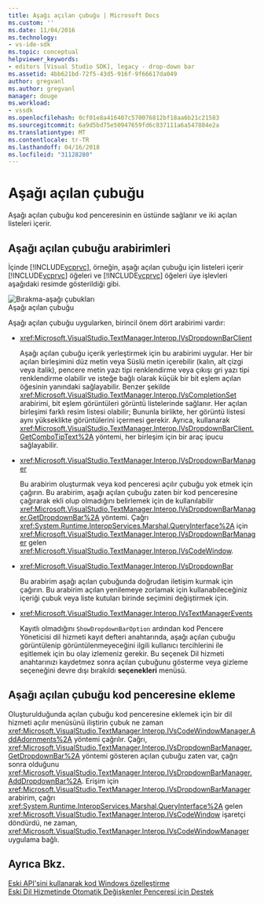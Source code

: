 ```yaml
---
title: Aşağı açılan çubuğu | Microsoft Docs
ms.custom: ''
ms.date: 11/04/2016
ms.technology:
- vs-ide-sdk
ms.topic: conceptual
helpviewer_keywords:
- editors [Visual Studio SDK], legacy - drop-down bar
ms.assetid: 4bb621bd-72f5-43d5-916f-9f66617da049
author: gregvanl
ms.author: gregvanl
manager: douge
ms.workload:
- vssdk
ms.openlocfilehash: 0cf01e8a416407c570076812bf18aa6b21c21583
ms.sourcegitcommit: 6a9d5bd75e50947659fd6c837111a6a547884e2a
ms.translationtype: MT
ms.contentlocale: tr-TR
ms.lasthandoff: 04/16/2018
ms.locfileid: "31128280"
---
```

# <a name="drop-down-bar"></a>Aşağı açılan çubuğu
Aşağı açılan çubuğu kod penceresinin en üstünde sağlanır ve iki açılan listeleri içerir.  
  
## <a name="drop-down-bar-interfaces"></a>Aşağı açılan çubuğu arabirimleri  
 İçinde [!INCLUDE[vcprvc](../code-quality/includes/vcprvc_md.md)], örneğin, aşağı açılan çubuğu için listeleri içerir [!INCLUDE[vcprvc](../code-quality/includes/vcprvc_md.md)] öğeleri ve [!INCLUDE[vcprvc](../code-quality/includes/vcprvc_md.md)] öğeleri üye işlevleri aşağıdaki resimde gösterildiği gibi.  
  
 ![Bırakma&#45;aşağı çubukları](../extensibility/media/vsdropdown_bar.gif "vsDropdown_bar")  
Aşağı açılan çubuğu  
  
 Aşağı açılan çubuğu uygularken, birincil önem dört arabirimi vardır:  
  
-   <xref:Microsoft.VisualStudio.TextManager.Interop.IVsDropdownBarClient>  
  
     Aşağı açılan çubuğu içerik yerleştirmek için bu arabirimi uygular. Her bir açılan birleşimini düz metin veya Süslü metin içerebilir (kalın, alt çizgi veya italik), pencere metin yazı tipi renklendirme veya çıkışı gri yazı tipi renklendirme olabilir ve isteğe bağlı olarak küçük bir bit eşlem açılan öğesinin yanındaki sağlayabilir. Benzer şekilde <xref:Microsoft.VisualStudio.TextManager.Interop.IVsCompletionSet> arabirimi, bit eşlem görüntüleri görüntü listelerinde sağlanır. Her açılan birleşimi farklı resim listesi olabilir; Bununla birlikte, her görüntü listesi aynı yükseklikte görüntülerini içermesi gerekir. Ayrıca, kullanarak <xref:Microsoft.VisualStudio.TextManager.Interop.IVsDropdownBarClient.GetComboTipText%2A> yöntemi, her birleşim için bir araç ipucu sağlayabilir.  
  
-   <xref:Microsoft.VisualStudio.TextManager.Interop.IVsDropdownBarManager>  
  
     Bu arabirim oluşturmak veya kod penceresi açılır çubuğu yok etmek için çağırın. Bu arabirim, aşağı açılan çubuğu zaten bir kod penceresine çağırarak ekli olup olmadığını belirlemek için de kullanılabilir <xref:Microsoft.VisualStudio.TextManager.Interop.IVsDropdownBarManager.GetDropdownBar%2A> yöntemi. Çağrı <xref:System.Runtime.InteropServices.Marshal.QueryInterface%2A> için <xref:Microsoft.VisualStudio.TextManager.Interop.IVsDropdownBarManager> gelen <xref:Microsoft.VisualStudio.TextManager.Interop.IVsCodeWindow>.  
  
-   <xref:Microsoft.VisualStudio.TextManager.Interop.IVsDropdownBar>  
  
     Bu arabirim aşağı açılan çubuğunda doğrudan iletişim kurmak için çağırın. Bu arabirim açılan yenilemeye zorlamak için kullanabileceğiniz içeriği çubuk veya liste kutuları birinde seçimini değiştirmek için.  
  
-   <xref:Microsoft.VisualStudio.TextManager.Interop.IVsTextManagerEvents>  
  
     Kayıtlı olmadığını `ShowDropdownBarOption` ardından kod Pencere Yöneticisi dil hizmeti kayıt defteri anahtarında, aşağı açılan çubuğu görüntülenip görüntülenmeyeceğini ilgili kullanıcı tercihlerini ile eşitlemek için bu olay izlemeniz gerekir. Bu seçenek Dil hizmeti anahtarınızı kaydetmez sonra açılan çubuğunu gösterme veya gizleme seçeneğini devre dışı bırakıldı **seçenekleri** menüsü.  
  
## <a name="attaching-a-drop-down-bar-to-a-code-window"></a>Aşağı açılan çubuğu kod penceresine ekleme  
 Oluşturulduğunda açılan çubuğu kod penceresine eklemek için bir dil hizmeti açılır menüsünü iliştirin çubuk ne zaman <xref:Microsoft.VisualStudio.TextManager.Interop.IVsCodeWindowManager.AddAdornments%2A> yöntemi çağrılır. Çağrı, <xref:Microsoft.VisualStudio.TextManager.Interop.IVsDropdownBarManager.GetDropdownBar%2A> yöntemi gösteren açılan çubuğu zaten var, çağrı sonra olduğunu <xref:Microsoft.VisualStudio.TextManager.Interop.IVsDropdownBarManager.AddDropdownBar%2A>. Erişim için <xref:Microsoft.VisualStudio.TextManager.Interop.IVsDropdownBarManager> arabirim, çağrı <xref:System.Runtime.InteropServices.Marshal.QueryInterface%2A> gelen <xref:Microsoft.VisualStudio.TextManager.Interop.IVsCodeWindow> işaretçi döndürdü, ne zaman, <xref:Microsoft.VisualStudio.TextManager.Interop.IVsCodeWindowManager> uygulama bağlı.  
  
## <a name="see-also"></a>Ayrıca Bkz.  
 [Eski API'sini kullanarak kod Windows özelleştirme](../extensibility/customizing-code-windows-by-using-the-legacy-api.md)   
 [Eski Dil Hizmetinde Otomatik Değişkenler Penceresi için Destek](../extensibility/internals/support-for-the-navigation-bar-in-a-legacy-language-service.md)